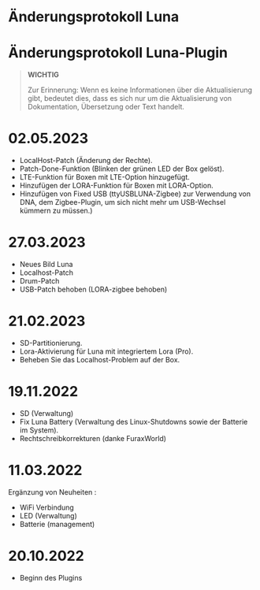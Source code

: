# Änderungsprotokoll Luna

# Änderungsprotokoll Luna-Plugin

>**WICHTIG**
>
>Zur Erinnerung: Wenn es keine Informationen über die Aktualisierung gibt, bedeutet dies, dass es sich nur um die Aktualisierung von Dokumentation, Übersetzung oder Text handelt.

# 02.05.2023

- LocalHost-Patch (Änderung der Rechte).
- Patch-Done-Funktion (Blinken der grünen LED der Box gelöst).
- LTE-Funktion für Boxen mit LTE-Option hinzugefügt.
- Hinzufügen der LORA-Funktion für Boxen mit LORA-Option.
- Hinzufügen von Fixed USB (ttyUSBLUNA-Zigbee) zur Verwendung von DNA, dem Zigbee-Plugin, um sich nicht mehr um USB-Wechsel kümmern zu müssen.)


# 27.03.2023

- Neues Bild Luna
- Localhost-Patch
- Drum-Patch
- USB-Patch behoben (LORA-zigbee behoben)

# 21.02.2023

- SD-Partitionierung.
- Lora-Aktivierung für Luna mit integriertem Lora (Pro).
- Beheben Sie das Localhost-Problem auf der Box.


# 19.11.2022

- SD (Verwaltung)
- Fix Luna Battery (Verwaltung des Linux-Shutdowns sowie der Batterie im System).
- Rechtschreibkorrekturen (danke FuraxWorld)

# 11.03.2022

Ergänzung von Neuheiten : 

- WiFi Verbindung
- LED (Verwaltung)
- Batterie (management)

# 20.10.2022

- Beginn des Plugins

